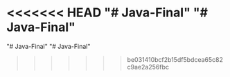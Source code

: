 <<<<<<< HEAD
"# Java-Final" 
"# Java-Final" 
=======
"# Java-Final" 
"# Java-Final" 
>>>>>>> be031410bcf2b15df5bdcea65c82c9ae2a256fbc
